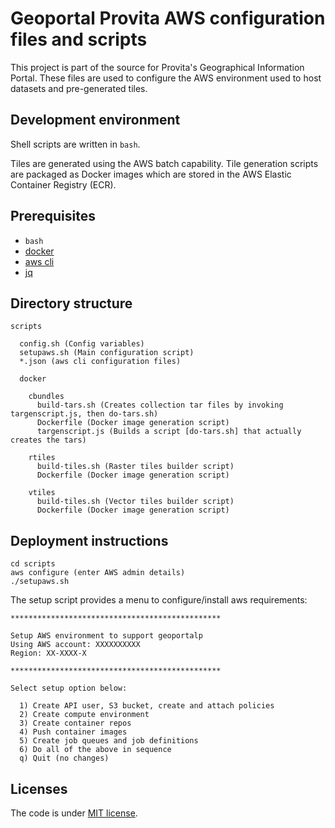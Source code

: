 # Geoportal Provita AWS configuration files and scripts

This project is part of the source for Provita's Geographical Information Portal. These files are used to configure the AWS environment used to host datasets and pre-generated tiles.

## Development environment

Shell scripts are written in ```bash```.

Tiles are generated using the AWS batch capability. Tile generation scripts are packaged as Docker images which are stored in the AWS Elastic Container Registry (ECR).

## Prerequisites

* ```bash```
* [docker](https://www.docker.com/)
* [aws cli](https://aws.amazon.com/cli/)
* [jq](https://stedolan.github.io/jq/)

## Directory structure

```
scripts

  config.sh (Config variables)
  setupaws.sh (Main configuration script)
  *.json (aws cli configuration files)

  docker

    cbundles
      build-tars.sh (Creates collection tar files by invoking targenscript.js, then do-tars.sh)
      Dockerfile (Docker image generation script)
      targenscript.js (Builds a script [do-tars.sh] that actually creates the tars)

    rtiles
      build-tiles.sh (Raster tiles builder script)
      Dockerfile (Docker image generation script)

    vtiles
      build-tiles.sh (Vector tiles builder script)
      Dockerfile (Docker image generation script)

```

## Deployment instructions

```
cd scripts
aws configure (enter AWS admin details)
./setupaws.sh
```

The setup script provides a menu to configure/install aws requirements:

```
***********************************************

Setup AWS environment to support geoportalp
Using AWS account: XXXXXXXXXX
Region: XX-XXXX-X

***********************************************

Select setup option below:

  1) Create API user, S3 bucket, create and attach policies
  2) Create compute environment
  3) Create container repos
  4) Push container images
  5) Create job queues and job definitions
  6) Do all of the above in sequence
  q) Quit (no changes)

```

## Licenses

The code is under [MIT license](https://opensource.org/licenses/MIT).
